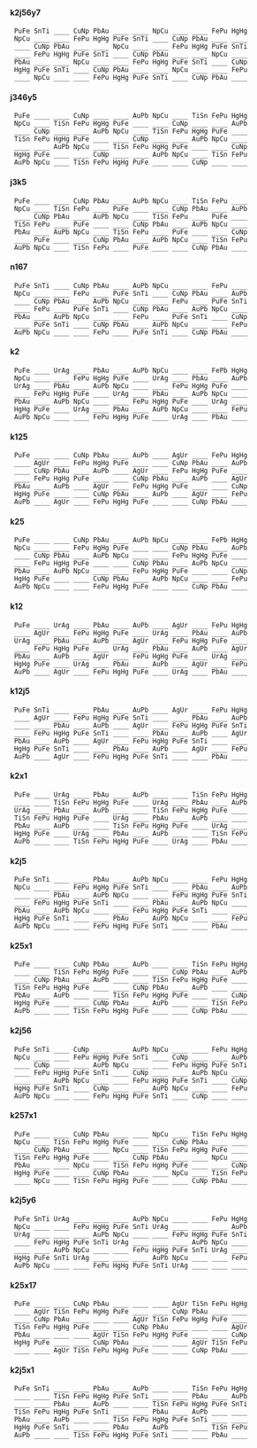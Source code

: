 

#### k2j56y7

     PuFe SnTi ____ CuNp PbAu ____ ____ NpCu ____ ____ FePu HgHg 
     NpCu ____ ____ FePu HgHg PuFe SnTi ____ CuNp PbAu ____ ____ 
     ____ CuNp PbAu ____ ____ NpCu ____ ____ FePu HgHg PuFe SnTi 
     ____ FePu HgHg PuFe SnTi ____ CuNp PbAu ____ ____ NpCu ____ 
     PbAu ____ ____ NpCu ____ ____ FePu HgHg PuFe SnTi ____ CuNp 
     HgHg PuFe SnTi ____ CuNp PbAu ____ ____ NpCu ____ ____ FePu 
     ____ NpCu ____ ____ FePu HgHg PuFe SnTi ____ CuNp PbAu ____ 


#### j346y5

     PuFe ____ ____ CuNp ____ ____ AuPb NpCu ____ TiSn FePu HgHg 
     NpCu ____ TiSn FePu HgHg PuFe ____ ____ CuNp ____ ____ AuPb 
     ____ CuNp ____ ____ AuPb NpCu ____ TiSn FePu HgHg PuFe ____ 
     TiSn FePu HgHg PuFe ____ ____ CuNp ____ ____ AuPb NpCu ____ 
     ____ ____ AuPb NpCu ____ TiSn FePu HgHg PuFe ____ ____ CuNp 
     HgHg PuFe ____ ____ CuNp ____ ____ AuPb NpCu ____ TiSn FePu 
     AuPb NpCu ____ TiSn FePu HgHg PuFe ____ ____ CuNp ____ ____ 


#### j3k5

     PuFe ____ ____ CuNp PbAu ____ AuPb NpCu ____ TiSn FePu ____ 
     NpCu ____ TiSn FePu ____ PuFe ____ ____ CuNp PbAu ____ AuPb 
     ____ CuNp PbAu ____ AuPb NpCu ____ TiSn FePu ____ PuFe ____ 
     TiSn FePu ____ PuFe ____ ____ CuNp PbAu ____ AuPb NpCu ____ 
     PbAu ____ AuPb NpCu ____ TiSn FePu ____ PuFe ____ ____ CuNp 
     ____ PuFe ____ ____ CuNp PbAu ____ AuPb NpCu ____ TiSn FePu 
     AuPb NpCu ____ TiSn FePu ____ PuFe ____ ____ CuNp PbAu ____ 


#### n167

     PuFe SnTi ____ CuNp PbAu ____ AuPb NpCu ____ ____ FePu ____ 
     NpCu ____ ____ FePu ____ PuFe SnTi ____ CuNp PbAu ____ AuPb 
     ____ CuNp PbAu ____ AuPb NpCu ____ ____ FePu ____ PuFe SnTi 
     ____ FePu ____ PuFe SnTi ____ CuNp PbAu ____ AuPb NpCu ____ 
     PbAu ____ AuPb NpCu ____ ____ FePu ____ PuFe SnTi ____ CuNp 
     ____ PuFe SnTi ____ CuNp PbAu ____ AuPb NpCu ____ ____ FePu 
     AuPb NpCu ____ ____ FePu ____ PuFe SnTi ____ CuNp PbAu ____ 


#### k2

     PuFe ____ UrAg ____ PbAu ____ AuPb NpCu ____ ____ FePb HgHg 
     NpCu ____ ____ FePu HgHg PuFe ____ UrAg ____ PbAu ____ AuPb 
     UrAg ____ PbAu ____ AuPb NpCu ____ ____ FePu HgHg PuFe ____ 
     ____ FePu HgHg PuFe ____ UrAg ____ PbAu ____ AuPb NpCu ____ 
     PbAu ____ AuPb NpCu ____ ____ FePu HgHg PuFe ____ UrAg ____ 
     HgHg PuFe ____ UrAg ____ PbAu ____ AuPb NpCu ____ ____ FePu 
     AuPb NpCu ____ ____ FePu HgHg PuFe ____ UrAg ____ PbAu ____ 


#### k125

     PuFe ____ ____ CuNp PbAu ____ AuPb ____ AgUr ____ FePu HgHg 
     ____ AgUr ____ FePu HgHg PuFe ____ ____ CuNp PbAu ____ AuPb 
     ____ CuNp PbAu ____ AuPb ____ AgUr ____ FePu HgHg PuFe ____ 
     ____ FePu HgHg PuFe ____ ____ CuNp PbAu ____ AuPb ____ AgUr 
     PbAu ____ AuPb ____ AgUr ____ FePu HgHg PuFe ____ ____ CuNp 
     HgHg PuFe ____ ____ CuNp PbAu ____ AuPb ____ AgUr ____ FePu 
     AuPb ____ AgUr ____ FePu HgHg PuFe ____ ____ CuNp PbAu ____ 


#### k25

     PuFe ____ ____ CuNp PbAu ____ AuPb NpCu ____ ____ FePb HgHg 
     NpCu ____ ____ FePu HgHg PuFe ____ ____ CuNp PbAu ____ AuPb 
     ____ CuNp PbAu ____ AuPb NpCu ____ ____ FePu HgHg PuFe ____ 
     ____ FePu HgHg PuFe ____ ____ CuNp PbAu ____ AuPb NpCu ____ 
     PbAu ____ AuPb NpCu ____ ____ FePu HgHg PuFe ____ ____ CuNp 
     HgHg PuFe ____ ____ CuNp PbAu ____ AuPb NpCu ____ ____ FePu 
     AuPb NpCu ____ ____ FePu HgHg PuFe ____ ____ CuNp PbAu ____ 


#### k12

     PuFe ____ UrAg ____ PbAu ____ AuPb ____ AgUr ____ FePu HgHg 
     ____ AgUr ____ FePu HgHg PuFe ____ UrAg ____ PbAu ____ AuPb 
     UrAg ____ PbAu ____ AuPb ____ AgUr ____ FePu HgHg PuFe ____ 
     ____ FePu HgHg PuFe ____ UrAg ____ PbAu ____ AuPb ____ AgUr 
     PbAu ____ AuPb ____ AgUr ____ FePu HgHg PuFe ____ UrAg ____ 
     HgHg PuFe ____ UrAg ____ PbAu ____ AuPb ____ AgUr ____ FePu 
     AuPb ____ AgUr ____ FePu HgHg PuFe ____ UrAg ____ PbAu ____ 


#### k12j5

     PuFe SnTi ____ ____ PbAu ____ AuPb ____ AgUr ____ FePu HgHg 
     ____ AgUr ____ FePu HgHg PuFe SnTi ____ ____ PbAu ____ AuPb 
     ____ ____ PbAu ____ AuPb ____ AgUr ____ FePu HgHg PuFe SnTi 
     ____ FePu HgHg PuFe SnTi ____ ____ PbAu ____ AuPb ____ AgUr 
     PbAu ____ AuPb ____ AgUr ____ FePu HgHg PuFe SnTi ____ ____ 
     HgHg PuFe SnTi ____ ____ PbAu ____ AuPb ____ AgUr ____ FePu 
     AuPb ____ AgUr ____ FePu HgHg PuFe SnTi ____ ____ PbAu ____ 


#### k2x1

     PuFe ____ UrAg ____ PbAu ____ AuPb ____ ____ TiSn FePu HgHg 
     ____ ____ TiSn FePu HgHg PuFe ____ UrAg ____ PbAu ____ AuPb 
     UrAg ____ PbAu ____ AuPb ____ ____ TiSn FePu HgHg PuFe ____ 
     TiSn FePu HgHg PuFe ____ UrAg ____ PbAu ____ AuPb ____ ____ 
     PbAu ____ AuPb ____ ____ TiSn FePu HgHg PuFe ____ UrAg ____ 
     HgHg PuFe ____ UrAg ____ PbAu ____ AuPb ____ ____ TiSn FePu 
     AuPb ____ ____ TiSn FePu HgHg PuFe ____ UrAg ____ PbAu ____ 


#### k2j5

     PuFe SnTi ____ ____ PbAu ____ AuPb NpCu ____ ____ FePu HgHg 
     NpCu ____ ____ FePu HgHg PuFe SnTi ____ ____ PbAu ____ AuPb 
     ____ ____ PbAu ____ AuPb NpCu ____ ____ FePu HgHg PuFe SnTi 
     ____ FePu HgHg PuFe SnTi ____ ____ PbAu ____ AuPb NpCu ____ 
     PbAu ____ AuPb NpCu ____ ____ FePu HgHg PuFe SnTi ____ ____ 
     HgHg PuFe SnTi ____ ____ PbAu ____ AuPb NpCu ____ ____ FePu 
     AuPb NpCu ____ ____ FePu HgHg PuFe SnTi ____ ____ PbAu ____ 


#### k25x1

     PuFe ____ ____ CuNp PbAu ____ AuPb ____ ____ TiSn FePu HgHg 
     ____ ____ TiSn FePu HgHg PuFe ____ ____ CuNp PbAu ____ AuPb 
     ____ CuNp PbAu ____ AuPb ____ ____ TiSn FePu HgHg PuFe ____ 
     TiSn FePu HgHg PuFe ____ ____ CuNp PbAu ____ AuPb ____ ____ 
     PbAu ____ AuPb ____ ____ TiSn FePu HgHg PuFe ____ ____ CuNp 
     HgHg PuFe ____ ____ CuNp PbAu ____ AuPb ____ ____ TiSn FePu 
     AuPb ____ ____ TiSn FePu HgHg PuFe ____ ____ CuNp PbAu ____ 


#### k2j56

     PuFe SnTi ____ CuNp ____ ____ AuPb NpCu ____ ____ FePu HgHg 
     NpCu ____ ____ FePu HgHg PuFe SnTi ____ CuNp ____ ____ AuPb 
     ____ CuNp ____ ____ AuPb NpCu ____ ____ FePu HgHg PuFe SnTi 
     ____ FePu HgHg PuFe SnTi ____ CuNp ____ ____ AuPb NpCu ____ 
     ____ ____ AuPb NpCu ____ ____ FePu HgHg PuFe SnTi ____ CuNp 
     HgHg PuFe SnTi ____ CuNp ____ ____ AuPb NpCu ____ ____ FePu 
     AuPb NpCu ____ ____ FePu HgHg PuFe SnTi ____ CuNp ____ ____ 


#### k257x1

     PuFe ____ ____ CuNp PbAu ____ ____ NpCu ____ TiSn FePu HgHg 
     NpCu ____ TiSn FePu HgHg PuFe ____ ____ CuNp PbAu ____ ____ 
     ____ CuNp PbAu ____ ____ NpCu ____ TiSn FePu HgHg PuFe ____ 
     TiSn FePu HgHg PuFe ____ ____ CuNp PbAu ____ ____ NpCu ____ 
     PbAu ____ ____ NpCu ____ TiSn FePu HgHg PuFe ____ ____ CuNp 
     HgHg PuFe ____ ____ CuNp PbAu ____ ____ NpCu ____ TiSn FePu 
     ____ NpCu ____ TiSn FePu HgHg PuFe ____ ____ CuNp PbAu ____ 


#### k2j5y6

     PuFe SnTi UrAg ____ ____ ____ AuPb NpCu ____ ____ FePu HgHg 
     NpCu ____ ____ FePu HgHg PuFe SnTi UrAg ____ ____ ____ AuPb 
     UrAg ____ ____ ____ AuPb NpCu ____ ____ FePu HgHg PuFe SnTi 
     ____ FePu HgHg PuFe SnTi UrAg ____ ____ ____ AuPb NpCu ____ 
     ____ ____ AuPb NpCu ____ ____ FePu HgHg PuFe SnTi UrAg ____ 
     HgHg PuFe SnTi UrAg ____ ____ ____ AuPb NpCu ____ ____ FePu 
     AuPb NpCu ____ ____ FePu HgHg PuFe SnTi UrAg ____ ____ ____ 


#### k25x17

     PuFe ____ ____ CuNp PbAu ____ ____ ____ AgUr TiSn FePu HgHg 
     ____ AgUr TiSn FePu HgHg PuFe ____ ____ CuNp PbAu ____ ____ 
     ____ CuNp PbAu ____ ____ ____ AgUr TiSn FePu HgHg PuFe ____ 
     TiSn FePu HgHg PuFe ____ ____ CuNp PbAu ____ ____ ____ AgUr 
     PbAu ____ ____ ____ AgUr TiSn FePu HgHg PuFe ____ ____ CuNp 
     HgHg PuFe ____ ____ CuNp PbAu ____ ____ ____ AgUr TiSn FePu 
     ____ ____ AgUr TiSn FePu HgHg PuFe ____ ____ CuNp PbAu ____ 


#### k2j5x1

     PuFe SnTi ____ ____ PbAu ____ AuPb ____ ____ TiSn FePu HgHg 
     ____ ____ TiSn FePu HgHg PuFe SnTi ____ ____ PbAu ____ AuPb 
     ____ ____ PbAu ____ AuPb ____ ____ TiSn FePu HgHg PuFe SnTi 
     TiSn FePu HgHg PuFe SnTi ____ ____ PbAu ____ AuPb ____ ____ 
     PbAu ____ AuPb ____ ____ TiSn FePu HgHg PuFe SnTi ____ ____ 
     HgHg PuFe SnTi ____ ____ PbAu ____ AuPb ____ ____ TiSn FePu 
     AuPb ____ ____ TiSn FePu HgHg PuFe SnTi ____ ____ PbAu ____ 

